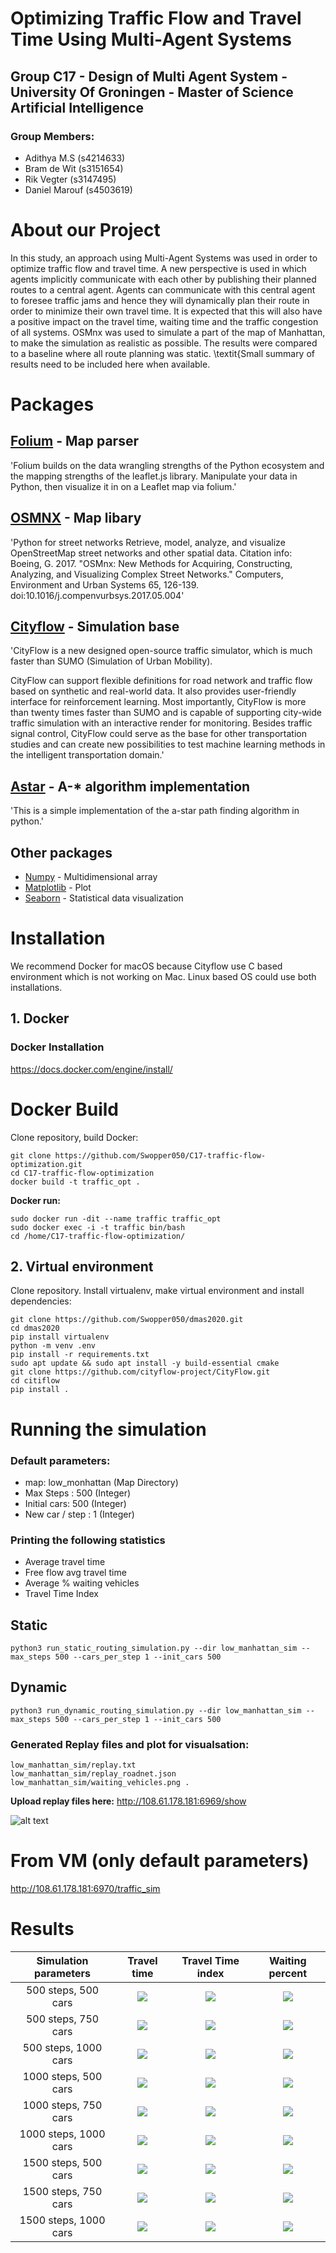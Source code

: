 # Optimizing Traffic Flow and Travel Time Using Multi-Agent Systems
## Group C17 - Design of Multi Agent System - University Of Groningen - Master of Science Artificial Intelligence

### Group Members:
 * Adithya M.S (s4214633)
 * Bram de Wit (s3151654)
 * Rik Vegter (s3147495)
 * Daniel Marouf (s4503619)

# About our Project

In this study, an approach using Multi-Agent Systems was used in order to optimize traffic flow and travel time. A new perspective is used in which agents implicitly communicate with each other by publishing their planned routes to a central agent. Agents can communicate with this central agent to foresee traffic jams and hence they will dynamically plan their route in order to minimize their own travel time. It is expected that this will also have a positive impact on the travel time, waiting time and the traffic congestion of all systems. OSMnx was used to simulate a part of the map of Manhattan, to make the simulation as realistic as possible. The results were compared to a baseline where all route planning was static. \textit{Small summary of results need to be included here when available.

# Packages

## [Folium](https://python-visualization.github.io/folium/index.html) - Map parser

'Folium builds on the data wrangling strengths of the Python ecosystem and the mapping strengths of the leaflet.js library. Manipulate your data in Python, then visualize it in on a Leaflet map via folium.'

## [OSMNX](https://github.com/gboeing/osmnx) - Map libary

'Python for street networks
Retrieve, model, analyze, and visualize OpenStreetMap street networks and other spatial data.
Citation info: Boeing, G. 2017. "OSMnx: New Methods for Acquiring, Constructing, Analyzing, and Visualizing Complex Street Networks." Computers, Environment and Urban Systems 65, 126-139. doi:10.1016/j.compenvurbsys.2017.05.004'

## [Cityflow](https://cityflow-project.github.io/) - Simulation base

'CityFlow is a new designed open-source traffic simulator, which is much faster than SUMO (Simulation of Urban Mobility).

CityFlow can support flexible definitions for road network and traffic flow based on synthetic and real-world data. It also provides user-friendly interface for reinforcement learning. Most importantly, CityFlow is more than twenty times faster than SUMO and is capable of supporting city-wide traffic simulation with an interactive render for monitoring. Besides traffic signal control, CityFlow could serve as the base for other transportation studies and can create new possibilities to test machine learning methods in the intelligent transportation domain.'
## [Astar](https://github.com/jrialland/python-astar) - A-* algorithm implementation

'This is a simple implementation of the a-star path finding algorithm in python.'
## Other packages

* [Numpy](https://numpy.org/doc/stable/) - Multidimensional array
* [Matplotlib](https://matplotlib.org/3.3.2/contents.html) - Plot
* [Seaborn](https://seaborn.pydata.org/) - Statistical data visualization


# Installation
We recommend Docker for macOS because Cityflow use C based environment which is not working on Mac. Linux based OS could use both installations. 
## 1.  Docker

### Docker Installation
https://docs.docker.com/engine/install/
# Docker Build
Clone repository, build Docker:
```
git clone https://github.com/Swopper050/C17-traffic-flow-optimization.git
cd C17-traffic-flow-optimization
docker build -t traffic_opt .
```
**Docker run:**
```
sudo docker run -dit --name traffic traffic_opt
sudo docker exec -i -t traffic bin/bash
cd /home/C17-traffic-flow-optimization/
```
## 2. Virtual environment

Clone repository. Install virtualenv, make virtual environment and install dependencies:
```
git clone https://github.com/Swopper050/dmas2020.git
cd dmas2020
pip install virtualenv
python -m venv .env
pip install -r requirements.txt
sudo apt update && sudo apt install -y build-essential cmake
git clone https://github.com/cityflow-project/CityFlow.git 
cd citiflow
pip install .
```

# Running the simulation

### Default parameters:  
* map: low_monhattan  (Map Directory)
* Max Steps : 500 (Integer)
* Initial cars: 500 (Integer)
* New car / step : 1 (Integer)

### Printing the following statistics
* Average travel time 
* Free flow avg travel time 
* Average % waiting vehicles 
* Travel Time Index 
## Static
```
python3 run_static_routing_simulation.py --dir low_manhattan_sim --max_steps 500 --cars_per_step 1 --init_cars 500
```
## Dynamic
```
python3 run_dynamic_routing_simulation.py --dir low_manhattan_sim --max_steps 500 --cars_per_step 1 --init_cars 500

```
### Generated Replay files and plot for visualsation:
```
low_manhattan_sim/replay.txt 
low_manhattan_sim/replay_roadnet.json 
low_manhattan_sim/waiting_vehicles.png .
```
**Upload replay files here:**
http://108.61.178.181:6969/show


![alt text](http://trinetti.co/dmas/simulation.png)

# From VM (only default parameters)

http://108.61.178.181:6970/traffic_sim

# Results
Simulation parameters|Travel time         |  Travel Time index | Waiting percent
:-------------------------:|:-------------------------:|:-------------------------:|:-------------------------:
500 steps, 500 cars|![](http://trinetti.co/dmas/boxplot_travel_500_500.png) | ![](http://trinetti.co/dmas/boxplot_tti_500_500.png) | ![](http://trinetti.co/dmas/boxplot_waiting_500_500.png)
500 steps, 750 cars|![](http://trinetti.co/dmas/boxplot_travel_500_750.png) |![](http://trinetti.co/dmas/boxplot_tti_500_750.png) |![](http://trinetti.co/dmas/boxplot_waiting_500_750.png) 
500 steps, 1000 cars|![](http://trinetti.co/dmas/boxplot_travel_500_1000.png) |![](http://trinetti.co/dmas/boxplot_tti_500_1000.png) |![](http://trinetti.co/dmas/boxplot_waiting_500_1000.png) 
1000 steps, 500 cars|![](http://trinetti.co/dmas/boxplot_travel_1000_500.png)|![](http://trinetti.co/dmas/boxplot_tti_1000_500.png) |![](http://trinetti.co/dmas/boxplot_waiting_1000_500.png) 
1000 steps, 750 cars|![](http://trinetti.co/dmas/boxplot_travel_1000_750.png)|![](http://trinetti.co/dmas/boxplot_tti_1000_750.png) |![](http://trinetti.co/dmas/boxplot_waiting_1000_750.png) 
1000 steps, 1000 cars|![](http://trinetti.co/dmas/boxplot_travel_1000_1000.png)|![](http://trinetti.co/dmas/boxplot_tti_1000_1000.png) |![](http://trinetti.co/dmas/boxplot_waiting_1000_1000.png) 
1500 steps, 500 cars|![](http://trinetti.co/dmas/boxplot_travel_1500_500.png)|![](http://trinetti.co/dmas/boxplot_tti_1500_500.png) |![](http://trinetti.co/dmas/boxplot_waiting_1500_500.png) 
1500 steps, 750 cars|![](http://trinetti.co/dmas/boxplot_travel_1500_750.png)|![](http://trinetti.co/dmas/boxplot_tti_1500_750.png) |![](http://trinetti.co/dmas/boxplot_waiting_1500_750.png) 
1500 steps, 1000 cars|![](http://trinetti.co/dmas/boxplot_waiting_1500_1000.png)|![](http://trinetti.co/dmas/boxplot_tti_1500_1000.png) |![](http://trinetti.co/dmas/boxplot_waiting_1500_1000.png) 
